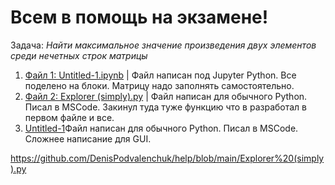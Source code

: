 # Всем в помощь на экзамене!

Задача: *Найти максимальное значение произведения двух элементов среди нечетных строк матрицы*

1. [Файл 1: Untitled-1.ipynb](https://github.com/DenisPodvalenchuk/help/blob/main/Untitled-1.ipynb) | Файл написан под Jupyter Python. Все поделено на блоки. Матрицу надо заполнять самостоятельно.
2. [Файл 2: Explorer (simply).py](https://github.com/DenisPodvalenchuk/help/blob/main/Explorer%20(simply).py) | Файл написан для обычного Python. Писал в MSCode. Закинул туда туже функцию что в разработал в первом файле и все.
3. [Untitled-1](https://github.com/DenisPodvalenchuk/help/blob/main/Untitled-1.ipynb)Файл написан для обычного Python. Писал в MSCode. Сложнее написание для GUI.


https://github.com/DenisPodvalenchuk/help/blob/main/Explorer%20(simply).py
